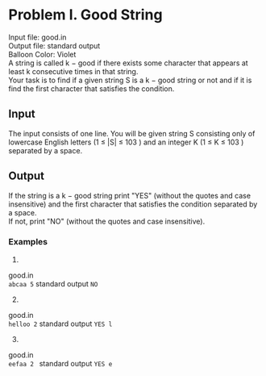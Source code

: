# Problem I. Good String
Input file: good.in  
Output file: standard output  
Balloon Color: Violet  
A string is called k − good if there exists some character that appears at least k consecutive times in that
string.  
Your task is to find if a given string S is a k − good string or not and if it is find the first character that
satisfies the condition.
## Input
The input consists of one line. You will be given string S consisting only of lowercase English letters
(1 ≤ |S| ≤ 103
) and an integer K (1 ≤ K ≤ 103
) separated by a space.
## Output
If the string is a k − good string print "YES" (without the quotes and case insensitive) and the first
character that satisfies the condition separated by a space.  
If not, print "NO" (without the quotes and case insensitive).
### Examples
1. 

good.in   
`` abcaa 5 ``
standard output  ``NO``

2. 
good.in   
`` helloo 2 ``
standard output  ``YES l``

3. 
good.in   
`` eefaa 2  ``
standard output  ``YES e``